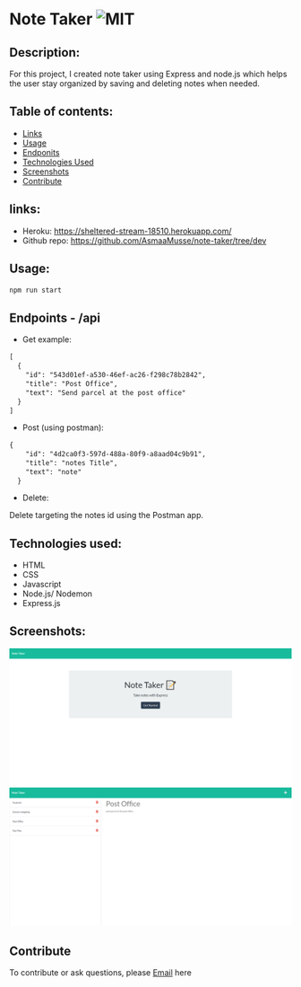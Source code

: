 # Note Taker ![MIT](https://img.shields.io/static/v1?label=MIT&message=License&color=orange)

## Description:

For this project, I created note taker using Express and node.js which helps the user stay organized by saving and deleting notes when needed.

## Table of contents:
- [Links](#links)
- [Usage](#usage)
- [Endponits](#endpoints)
- [Technologies Used](#technologies-used)
- [Screenshots](#screenshots)
- [Contribute](#contribute)

## links:

- Heroku: https://sheltered-stream-18510.herokuapp.com/
- Github repo: https://github.com/AsmaaMusse/note-taker/tree/dev

## Usage:

```
npm run start
```

## Endpoints - /api

- Get example:

```
[
  {
    "id": "543d01ef-a530-46ef-ac26-f298c78b2842",
    "title": "Post Office",
    "text": "Send parcel at the post office"
  }
]

```

- Post (using postman):

```
{
    "id": "4d2ca0f3-597d-488a-80f9-a8aad04c9b91",
    "title": "notes Title",
    "text": "note"
  }

```

- Delete:

Delete targeting the notes id using the Postman app.

## Technologies used:

- HTML
- CSS
- Javascript
- Node.js/ Nodemon
- Express.js

## Screenshots:

![homepage](public/assets/images/homepage.jpg)
![notesPage](public/assets/images/notespage.jpg)

## Contribute

To contribute or ask questions, please <a href="https://mail.google.com/mail/u/0/?tf=cm&to=asmaamusse03@gmail.com&cc&bcc&su&body&fs=1">Email</a> here
